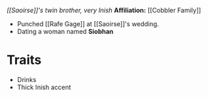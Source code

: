 *[[Saoirse]]'s twin brother, very Inish*
**Affiliation:** [[Cobbler Family]]

- Punched [[Rafe Gage]] at [[Saoirse]]'s wedding.
- Dating a woman named **Siobhan**

# Traits
- Drinks
- Thick Inish accent